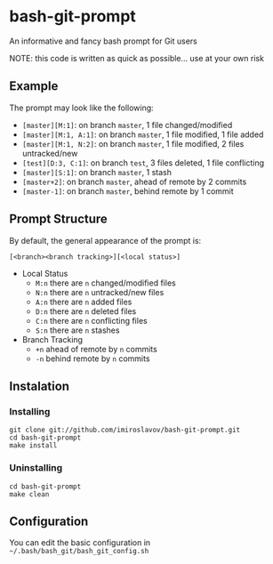 bash-git-prompt
===============

An informative and fancy bash prompt for Git users

NOTE: this code is written as quick as possible... use at your own risk

## Example

The prompt may look like the following:

* `[master][M:1]`: on branch `master`, 1 file changed/modified
* `[master][M:1, A:1]`: on branch `master`, 1 file modified, 1 file added
* `[master][M:1, N:2]`: on branch `master`, 1 file modified, 2 files untracked/new
* `[test][D:3, C:1]`: on branch `test`, 3 files deleted, 1 file conflicting
* `[master][S:1]`: on branch `master`, 1 stash
* `[master+2]`: on branch `master`, ahead of remote by 2 commits
* `[master-1]`: on branch `master`, behind remote by 1 commit

## Prompt Structure

By default, the general appearance of the prompt is:

`[<branch><branch tracking>][<local status>]`

* Local Status
  * `M:n` there are `n` changed/modified files
  * `N:n` there are `n` untracked/new files
  * `A:n` there are `n` added files
  * `D:n` there are `n` deleted files
  * `C:n` there are `n` conflicting files
  * `S:n` there are `n` stashes
* Branch Tracking
  * `+n` ahead of remote by `n` commits
  * `-n` behind remote by `n` commits

## Instalation

### Installing
```
git clone git://github.com/imiroslavov/bash-git-prompt.git
cd bash-git-prompt
make install
```
### Uninstalling
```
cd bash-git-prompt
make clean
```

## Configuration

You can edit the basic configuration in `~/.bash/bash_git/bash_git_config.sh`
